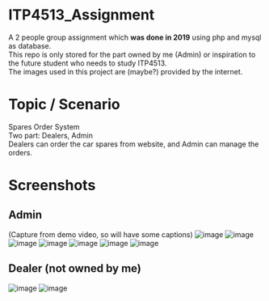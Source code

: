 # ITP4513_Assignment
A 2 people group assignment which **was done in 2019** using php and mysql as database.  
This repo is only stored for the part owned by me (Admin) or inspiration to the future student who needs to study ITP4513.  
The images used in this project are (maybe?) provided by the internet.  

# Topic / Scenario
Spares Order System  
Two part: Dealers, Admin  
Dealers can order the car spares from website, and Admin can manage the orders.  

# Screenshots
## Admin
(Capture from demo video, so will have some captions)
![image](https://github.com/user-attachments/assets/d4c4e850-00b5-4001-a48e-fc06b6b6e4d6)
![image](https://github.com/user-attachments/assets/2a397163-9c35-42cd-bfa3-3dff15e91a1a)
![image](https://github.com/user-attachments/assets/90590eeb-388e-424e-ad1d-91e4aa34b411)
![image](https://github.com/user-attachments/assets/f9948627-6a76-4577-a065-cb7f3466206c)
![image](https://github.com/user-attachments/assets/fb78dce9-808e-4ad5-a893-fa88aa34179c)
![image](https://github.com/user-attachments/assets/a556eae4-ab76-4c48-99a3-35d09ce5ebc3)
![image](https://github.com/user-attachments/assets/d8b099c5-6eeb-446b-a806-58e2be0fe1bc)


## Dealer (not owned by me)
![image](https://github.com/user-attachments/assets/92b6a68b-c9c6-4846-a565-15abdafdc959)
![image](https://github.com/user-attachments/assets/303d9a45-d4b0-4bd7-8021-ba8d8d9c4c14)
